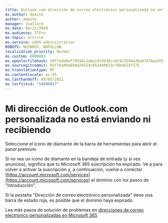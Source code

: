 ```yaml
---
title: Outlook.com dirección de correo electrónico personalizada no envía ni recibe
ms.author: daeite
author: daeite
manager: joallard
ms.date: 04/21/2020
ms.audience: ITPro
ms.topic: article
ms.service: o365-administration
ROBOTS: NOINDEX, NOFOLLOW
localization_priority: Normal
ms.custom: 8000083
ms.openlocfilehash: 59ffadb8ef79594c1e0a1933038cc8c923594a30a67678aed36aa62cf174c3aa
ms.sourcegitcommit: b5f7da89a650d2915dc652449623c78be6247175
ms.translationtype: MT
ms.contentlocale: es-ES
ms.lasthandoff: 08/05/2021
ms.locfileid: "54096027"
---
```

# <a name="my-personalized-outlookcom-email-address-isnt-sending-or-receiving"></a>Mi dirección de Outlook.com personalizada no está enviando ni recibiendo

Seleccione el icono de diamante de la barra de herramientas para abrir el panel premium.

Si no ves un icono de diamante en la bandeja de entrada (y sí ves anuncios), significa que tu Microsoft 365 suscripción ha expirado. Ve a para volver a activar la suscripción y, a continuación, vuelve a conectar [https://account.microsoft.com/services](https://account.microsoft.com/services) el dominio con los pasos de "Introducción".

Si la pestaña "Dirección de correo electrónico personalizada" tiene una barra de estado roja, es posible que el dominio haya expirado.

Lea más pasos de solución de problemas en [direcciones de correo electrónico personalizadas en Microsoft 365](https://support.office.com/article/75416a58-b225-4c02-8c07-8979403b427b?wt.mc_id=Office_Outlook_com_Alchemy).
